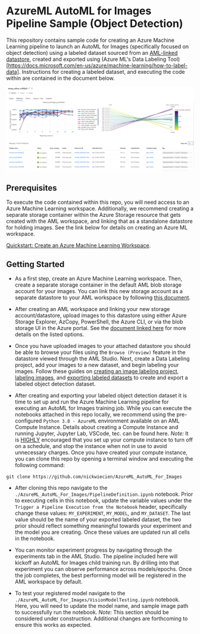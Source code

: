 # AzureML AutoML for Images Pipeline Sample (Object Detection)

This repository contains sample code for creating an Azure Machine Learning pipeline to launch an AutoML for Images (specifically focused on object detection) using a labeled dataset sourced from an [AML-linked datastore](https://docs.microsoft.com/en-us/azure/machine-learning/how-to-access-data), created and exported using (Azure ML's Data Labeling Tool)[https://docs.microsoft.com/en-us/azure/machine-learning/how-to-label-data]. Instructions for creating a labeled dataset, and executing the code within are contained in the document below.

![Azure ML Object Detection Model Training (AutoML for Images)](img/automl.png?raw=true "Azure ML Object Detection Model Training (AutoML for Images)")

## Prerequisites

To execute the code contained within this repo, you will need access to an Azure Machine Learning workspace. Additionally, we recommend creating a separate storage container within the Azure Storage resource that gets created with the AML workspace, and linking that as a standalone datastore for holding images. See the link below for details on creating an Azure ML workspace.

[Quickstart: Create an Azure Machine Learning Workspace](https://docs.microsoft.com/en-us/azure/machine-learning/quickstart-create-resources).

## Getting Started

 - As a first step, create an Azure Machine Learning workspace. Then, create a separate storage container in the default AML blob storage account for your images. You can link this new storage account as a separate datastore to your AML workspace by following [this document](https://docs.microsoft.com/en-us/azure/machine-learning/how-to-connect-data-ui?tabs=credential).

 - After creating an AML workspace and linking your new storage account/datastore, upload images to this datastore using either Azure Storage Explorer, AzCopy, PowerShell, the Azure CLI, or via the blob storage UI in the Azure portal. See the [document linked here](https://docs.microsoft.com/en-us/azure/storage/blobs/storage-quickstart-blobs-portal) for more details on the listed options.

 - Once you have uploaded images to your attached datastore you should be able to browse your files using the `Browse (Preview)` feature in the datastore viewed through the AML Studio. Next, create a Data Labeling project, add your images to a new dataset, and begin labeling your images. Follow these guides on [creating an image labeling project](https://docs.microsoft.com/en-us/azure/machine-learning/how-to-create-image-labeling-projects), [labeling images](https://docs.microsoft.com/en-us/azure/machine-learning/how-to-label-data), and [exporting labeled datasets](https://docs.microsoft.com/en-us/azure/machine-learning/how-to-use-labeled-dataset) to create and export a labeled object detection dataset. 

 - After creating and exporting your labeled object detection dataset it is time to set up and run the Azure Machine Learning pipeline for executing an AutoML for Images training job. While you can execute the notebooks attached in this repo locally, we recommend using the pre-configured `Python 3.8 - AzureML` environment available on an AML Compute Instance. Details about creating a Compute Instance and running Jupyter, Jupyter Lab, VSCode, tec. can be found here. <i>Note:</i> It is <u>HIGHLY</u> encouraged that you set up your compute instance to turn off on a schedule, and stop the instance when not in use to avoid unnecessary charges. Once you have created your compute instance, you can clone this repo by opening a terminal window and executing the following command:

 ```
git clone https://github.com/nickwiecien/AzureML_AutoML_For_Images
 ```

 - After cloning this repo navigate to the `./AzureML_AutoML_For_Images/PipelineDefinition.ipynb` notebook. Prior to executing cells in this notebook, update the variable values under the `Trigger a Pipeline Execution from the Notebook` header, specifically change these values: `MY_EXPERIMENT`, `MY_MODEL`, and `MY_DATASET`. The last value should be the name of your exported labeled dataset, the two prior should reflect something meaningful towards your experiment and the model you are creating. Once these values are updated run all cells in the notebook.

 - You can monitor experiment progress by navigating through the experiments tab in the AML Studio. The pipeline included here will kickoff an AutoML for Images child training run. By drilling into that experiment you can observe performance across models/epochs. Once the job completes, the best performing model will be registered in the AML workspace by default.

 - To test your registered model navigate to the `./AzureML_AutoML_For_Images/VisionModelTesting.ipynb` notebook. Here, you will need to update the model name, and sample image path to successfully run the notebook. <i>Note:</i> This section should be considered under construction. Additional changes are forthcoming to ensure this works as expected.
